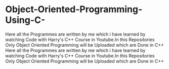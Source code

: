 # Object-Oriented-Programming-Using-C-
Here all the Programmes are written by me which i have learned by watching Code with Harry's C++ Course in Youtube.In this Repositories Only Object Oriented Programming will be Uploaded which are Done in C++
Here all the Programmes are written by me which i have learned by watching Code with Harry's C++ Course in Youtube.In this Repositories Only Object Oriented Programming will be Uploaded which are Done in C++
